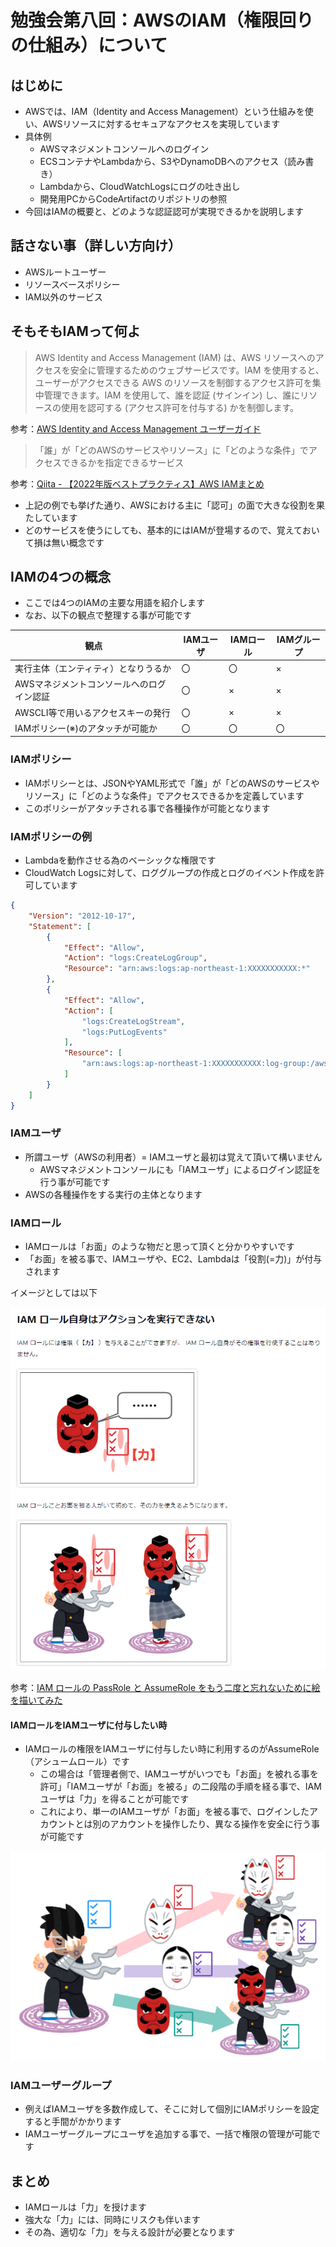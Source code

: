 # 勉強会第八回：AWSのIAM（権限回りの仕組み）について

## はじめに

- AWSでは、IAM（Identity and Access Management）という仕組みを使い、AWSリソースに対するセキュアなアクセスを実現しています
- 具体例
  - AWSマネジメントコンソールへのログイン
  - ECSコンテナやLambdaから、S3やDynamoDBへのアクセス（読み書き）
  - Lambdaから、CloudWatchLogsにログの吐き出し
  - 開発用PCからCodeArtifactのリポジトリの参照
- 今回はIAMの概要と、どのような認証認可が実現できるかを説明します

## 話さない事（詳しい方向け）

- AWSルートユーザー
- リソースベースポリシー
- IAM以外のサービス

## そもそもIAMって何よ

> AWS Identity and Access Management (IAM) は、AWS リソースへのアクセスを安全に管理するためのウェブサービスです。IAM を使用すると、ユーザーがアクセスできる AWS のリソースを制御するアクセス許可を集中管理できます。IAM を使用して、誰を認証 (サインイン) し、誰にリソースの使用を認可する (アクセス許可を付与する) かを制御します。

参考：[AWS Identity and Access Management ユーザーガイド](https://docs.aws.amazon.com/ja_jp/IAM/latest/UserGuide/introduction.html)

> 「誰」が「どのAWSのサービスやリソース」に「どのような条件」でアクセスできるかを指定できるサービス

参考：[Qiita - 【2022年版ベストプラクティス】AWS IAMまとめ](https://qiita.com/c60evaporator/items/0121399880625cc1de51)

- 上記の例でも挙げた通り、AWSにおける主に「認可」の面で大きな役割を果たしています
- どのサービスを使うにしても、基本的にはIAMが登場するので、覚えておいて損は無い概念です

## IAMの4つの概念

- ここでは4つのIAMの主要な用語を紹介します
- なお、以下の観点で整理する事が可能です

|観点|IAMユーザ|IAMロール|IAMグループ|
|---|---|---|---|
|実行主体（エンティティ）となりうるか     |〇|〇|×|
|AWSマネジメントコンソールへのログイン認証|〇|×|×|
|AWSCLI等で用いるアクセスキーの発行      |〇|×|×|
|IAMポリシー(※)のアタッチが可能か       |〇|〇|〇|

### IAMポリシー

- IAMポリシーとは、JSONやYAML形式で「誰」が「どのAWSのサービスやリソース」に「どのような条件」でアクセスできるかを定義しています
- このポリシーがアタッチされる事で各種操作が可能となります

### IAMポリシーの例

- Lambdaを動作させる為のベーシックな権限です
- CloudWatch Logsに対して、ロググループの作成とログのイベント作成を許可しています

```json
{
    "Version": "2012-10-17",
    "Statement": [
        {
            "Effect": "Allow",
            "Action": "logs:CreateLogGroup",
            "Resource": "arn:aws:logs:ap-northeast-1:XXXXXXXXXXX:*"
        },
        {
            "Effect": "Allow",
            "Action": [
                "logs:CreateLogStream",
                "logs:PutLogEvents"
            ],
            "Resource": [
                "arn:aws:logs:ap-northeast-1:XXXXXXXXXXX:log-group:/aws/lambda/SampleAPI:*"
            ]
        }
    ]
}
```

### IAMユーザ

- 所謂ユーザ（AWSの利用者）= IAMユーザと最初は覚えて頂いて構いません
  - AWSマネジメントコンソールにも「IAMユーザ」によるログイン認証を行う事が可能です
- AWSの各種操作をする実行の主体となります

### IAMロール

- IAMロールは「お面」のような物だと思って頂くと分かりやすいです
- 「お面」を被る事で、IAMユーザや、EC2、Lambdaは「役割(=力)」が付与されます

イメージとしては以下

![iam-role](imgs/2024-03-17-23-24-09.png)

参考：[IAM ロールの PassRole と AssumeRole をもう二度と忘れないために絵を描いてみた](https://dev.classmethod.jp/articles/iam-role-passrole-assumerole/)

#### IAMロールをIAMユーザに付与したい時

- IAMロールの権限をIAMユーザに付与したい時に利用するのがAssumeRole（アシュームロール）です
  - この場合は「管理者側で、IAMユーザがいつでも「お面」を被れる事を許可」「IAMユーザが「お面」を被る」の二段階の手順を経る事で、IAMユーザは「力」を得ることが可能です
  - これにより、単一のIAMユーザが「お面」を被る事で、ログインしたアカウントとは別のアカウントを操作したり、異なる操作を安全に行う事が可能です

![asuume-role](imgs/2024-03-17-23-53-55.png)

### IAMユーザーグループ

- 例えばIAMユーザを多数作成して、そこに対して個別にIAMポリシーを設定すると手間がかかります
- IAMユーザーグループにユーザを追加する事で、一括で権限の管理が可能です

## まとめ

- IAMロールは「力」を授けます
- 強大な「力」には、同時にリスクも伴います
- その為、適切な「力」を与える設計が必要となります
